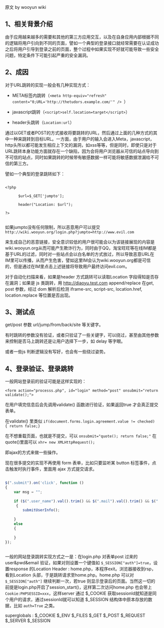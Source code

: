 原文 by wooyun wiki

## 1、相关背景介绍
  
由于应用越来越多的需要和其他的第三方应用交互，以及在自身应用内部根据不同的逻辑将用户引向到不同的页面，譬如一个典型的登录接口就经常需要在认证成功之后将用户引导到登录之前的页面，整个过程中如果实现不好就可能导致一些安全问题，特定条件下可能引起严重的安全漏洞。
  
## 2、成因
  
对于URL跳转的实现一般会有几种实现方式：
  

  
* META标签内跳转（`<meta http-equiv="refresh" content="0;URL='http://thetudors.example.com/'" /> `）
  
* javascript跳转（`<script>self.location=target</script>`）
  
* header头跳转（`Location:url`）
  

  

  
通过以GET或者POST的方式接收将要跳转的URL，然后通过上面的几种方式的其中一种来跳转到目标URL。一方面，由于用户的输入会进入Meta，javascript，http头所以都可能发生相应上下文的漏洞，如xss等等，但是同时，即使只是对于URL跳转本身功能方面就存在一个缺陷，因为会将用户浏览器从可信的站点导向到不可信的站点，同时如果跳转的时候带有敏感数据一样可能将敏感数据泄漏给不可信的第三方。
  
譬如一个典型的登录跳转如下：
  
```
  
<?php
  
      $url=$_GET['jumpto'];
  
      header("Location: $url");
  
?>
  
```
  
如果jumpto没有任何限制，所以恶意用户可以提交 `http://wiki.wooyun.org/login.php?jumpto=http://www.evil.com`
  
来生成自己的恶意链接，安全意识较低的用户很可能会以为该链接展现的内容是wiki.wooyun.org从而可能产生欺诈行为，同时由于QQ，淘宝旺旺等在线IM都是基于URL的过滤，同时对一些站点会以白名单的方式放过，所以导致恶意URL在IM里可以传播，从而产生危害，譬如这里IM会认为wiki.wooyun.org都是可信的，但是通过在IM里点击上述链接将导致用户最终访问evil.com。
  

  
对于自动化扫描来看，如果是header 方式跳转可以读取Location 字段得知是否存在漏洞；如果是 js 类跳转，用 http://diaoyu.test.com  append/replace 在get, post 参数，经过 dom 解析后检测 iframe-src, script-src, location.href, location.replace 等位置是否出现。
  

  
## 3、测试点
  
 
  
get/post 参数 url/jump/from/back/site 等关键字。
  
有时跳转的参数没有验证，或者只验证了一些关键字，可以绕过，甚至由其他参数来控制是否马上跳转还是让用户选择下一步，如 delay 等字眼。
  
或者一些js 判断逻辑没有写好，也会有一些绕过姿势。

  
## 4、登录验证、登录跳转
  

  
一般网站登录前的验证可能是这样实现的：
  
`<form action="processs.php", id="login" method="post" onsubmit="return validate();">`
  
在用户填完信息后会先调用validate() 函数进行验证，如果返回true 才会真正提交表单。
  
在validate() 里类似 `if(document.forms.login.agreement.value != checked) { return false;}  `
  
在不想重载页面，也就是不提交，可以 `onsubmit="quote(); return false;"` 在quote()里面可以 `xhr= new XMLHttpRequest();` 
  
即ajax的方式来做一些操作。
  
现在很多提交的实现不再使用 form 表单，比如只要监听某 button 标签事件，点击触发时执行事件，里面用 ajax 方式提交请求。
  
``` javascript
  
$(".submit").on('click', function ()  
{
    var msg = "";
  
    if ($(".user_name").val().trim() && $(".mail").val().trim() && $(".phone").val().trim())
     {  
        submitUserInfo();
  
    }
    else 
    {
  
    }
});
  
```
  
一般的网站登录跳转实现方式之一是：在login.php 对表单post 过来的user&pwd&email 验证，如果对则设置一个键值如 `$_SESSION["auth"]=true`，设置response 的Location Header : home.php，本程序exit。浏览器接收到rsp，看到Location 头部，于是跳转请求至home.php。home.php 可以对`$_SESSION["auth"]` 继续判断一次，若true 则显示登录后的页面。当然这一切的前提是login.php开启了session_start()，这样第二次访问home.php 也会带上`Cookie:PHPSESSID=xxx`，这样server 通过 $_COOKIE 获取sessionId就知道是同个用户的请求，通过sessionId就可以知道 $_SESSION 结构体中原本存放的数据，比如 `auth=True` 之类。
  
superglobals : $_COOKIE  $_ENV  $_FILES  $_GET  $_POST $_REQUEST $_SERVER $_SESSION 
